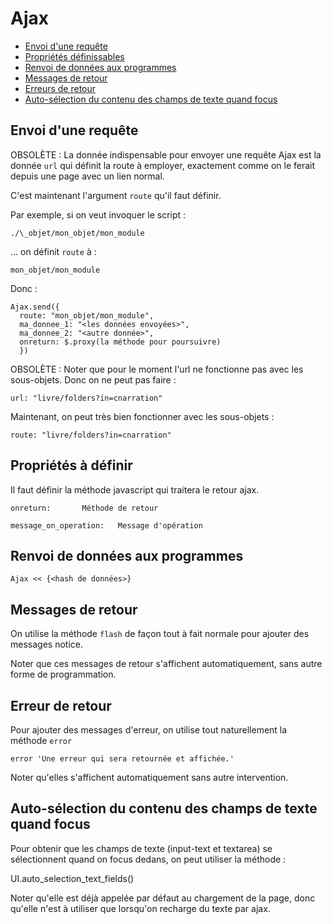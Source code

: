 # Ajax

* [Envoi d'une requête](#envoidunerequetee)
* [Propriétés définissables](#proprietesdefinissables)
* [Renvoi de données aux programmes](#renvoiededonnees)
* [Messages de retour](#messagederetour)
* [Erreurs de retour](#erreurderetour)
* [Auto-sélection du contenu des champs de texte quand focus](#autoselectquandfocus)


<a name='envoidunerequetee'></a>

## Envoi d'une requête

OBSOLÈTE : La donnée indispensable pour envoyer une requête Ajax est la donnée `url` qui définit la route à employer, exactement comme on le ferait depuis une page avec un lien normal.

C'est maintenant l'argument `route` qu'il faut définir.

Par exemple, si on veut invoquer le script :

    ./\_objet/mon_objet/mon_module

… on définit `route` à :

    mon_objet/mon_module

Donc :

    Ajax.send({
      route: "mon_objet/mon_module",
      ma_donnee_1: "<les données envoyées>",
      ma_donnee_2: "<autre donnée>",
      onreturn: $.proxy(la méthode pour poursuivre)
      })

OBSOLÈTE : Noter que pour le moment l'url ne fonctionne pas avec les sous-objets. Donc on ne peut pas faire :

    url: "livre/folders?in=cnarration"

Maintenant, on peut très bien fonctionner avec les sous-objets :

    route: "livre/folders?in=cnarration"

<a name='proprietesdefinissables'></a>

## Propriétés à définir

Il faut définir la méthode javascript qui traitera le retour ajax.

    onreturn:       Méthode de retour

    message_on_operation:   Message d'opération


<a name='renvoiededonnees'></a>

## Renvoi de données aux programmes

    Ajax << {<hash de données>}


<a name='messagederetour'></a>

## Messages de retour

On utilise la méthode `flash` de façon tout à fait normale pour ajouter des messages notice.

Noter que ces messages de retour s'affichent automatiquement, sans autre forme de programmation.

<a name='erreurderetour'></a>

## Erreur de retour

Pour ajouter des messages d'erreur, on utilise tout naturellement la méthode `error`

    error 'Une erreur qui sera retournée et affichée.'

Noter qu'elles s'affichent automatiquement sans autre intervention.

<a name='autoselectquandfocus'></a>

## Auto-sélection du contenu des champs de texte quand focus

Pour obtenir que les champs de texte (input-text et textarea) se sélectionnent quand on focus dedans, on peut utiliser la méthode :

  UI.auto_selection_text_fields()

Noter qu'elle est déjà appelée par défaut au chargement de la page, donc qu'elle n'est à utiliser que lorsqu'on recharge du texte par ajax.
